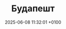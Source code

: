 ---
title: Будапешт
date: 2025-06-08 11:32:01 +0100
draft: false
telegram: true
tags: [Будапешт, Венгрия, фонтан, весна, 2025]
summary_photos_count: 11
---